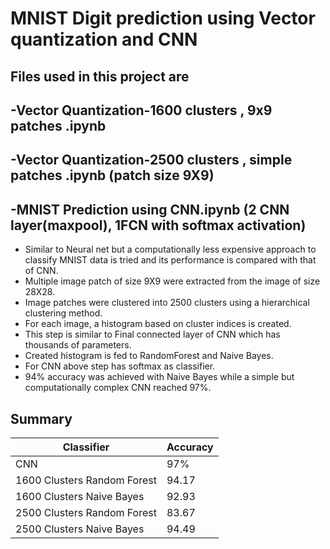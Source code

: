 # MNIST Digit prediction using Vector quantization and CNN
## Files used in this project are
## -Vector Quantization-1600 clusters , 9x9 patches .ipynb
## -Vector Quantization-2500 clusters , simple patches .ipynb  (patch size 9X9)
## -MNIST Prediction using CNN.ipynb (2 CNN layer(maxpool), 1FCN with softmax activation)

- Similar to Neural net but a computationally less expensive approach to classify MNIST data is tried and its performance is compared with that of CNN.
- Multiple image patch of size 9X9 were extracted from the image of size 28X28.
- Image patches were clustered into 2500 clusters using a hierarchical clustering method.
- For each image, a histogram based on cluster indices is created.
- This step is similar to Final connected layer of CNN which has thousands of parameters.
- Created histogram is fed to RandomForest and Naive Bayes.
- For CNN above step has softmax as classifier.
- 94% accuracy was achieved with Naive Bayes while a simple but computationally complex CNN reached 97%.

## Summary 
Classifier    |    Accuracy   |
------------- | ------------- | 
CNN  | 97%  |
1600 Clusters Random Forest  | 94.17  |
1600 Clusters Naive Bayes  | 92.93  |
2500 Clusters Random Forest| 83.67  |
2500 Clusters Naive Bayes | 94.49  |

<!-- # different regualrizartion techniques in CNN and their effect on performance
- Demonstrates the effect of normlaization technique like Batch Norm, Dropout on convergence and accuracy
- Effect of increasing layer is also tried on basic model.
- Effect of changing kernal size, Data Augmentation, adding momemntumn term to optimizer is also tried here.
 -->
